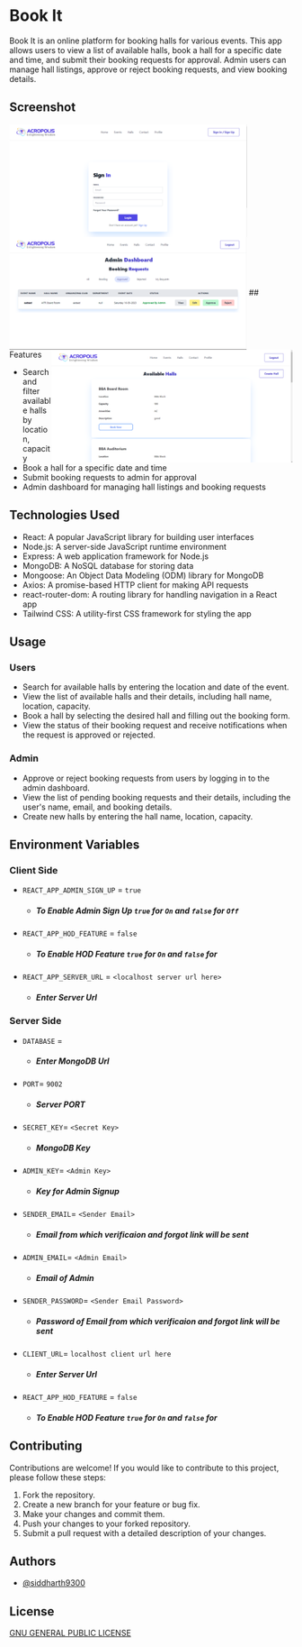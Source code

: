 # Book It

Book It is an online platform for booking halls for various events. This app allows users to view a list of available halls, book a hall for a specific date and time, and submit their booking requests for approval. Admin users can manage hall listings, approve or reject booking requests, and view booking details.

## Screenshot
<img align="left" height="200" src="screenshots/BookIt (1).png"  />
<img align="center" height="200" src="screenshots/BookIt (2).png"  />

<img align="right" height="200" src="screenshots/BookIt (3).png"  />
## Features

- Search and filter available halls by location, capacity
- Book a hall for a specific date and time
- Submit booking requests to admin for approval
- Admin dashboard for managing hall listings and booking requests
## Technologies Used

- React: A popular JavaScript library for building user interfaces
- Node.js: A server-side JavaScript runtime environment
- Express: A web application framework for Node.js
- MongoDB: A NoSQL database for storing data
- Mongoose: An Object Data Modeling (ODM) library for MongoDB
- Axios: A promise-based HTTP client for making API requests
- react-router-dom: A routing library for handling navigation in a React app
- Tailwind CSS: A utility-first CSS framework for styling the app

## Usage

### Users
- Search for available halls by entering the location and date of the event.
- View the list of available halls and their details, including hall name, location, capacity.
- Book a hall by selecting the desired hall and filling out the booking form.
- View the status of their booking request and receive notifications when the request is approved or rejected.
### Admin
- Approve or reject booking requests from users by logging in to the admin dashboard.
- View the list of pending booking requests and their details, including the user's name, email, and booking details.
- Create new halls by entering the hall name, location, capacity.

## Environment Variables

### Client Side
- `REACT_APP_ADMIN_SIGN_UP` = `true `
    - ##### To Enable Admin Sign Up `true` for `On` and `false` for `Off`
- `REACT_APP_HOD_FEATURE` = `false`
    - ##### To Enable HOD Feature `true` for `On` and `false` for
- `REACT_APP_SERVER_URL` = `<localhost server url here>`
    - ##### Enter Server Url

### Server Side
- `DATABASE` = <MongoDB Url Here>
    - ##### Enter MongoDB Url
- `PORT`= `9002`
  - ##### Server PORT
- `SECRET_KEY`= `<Secret Key>`
  - ##### MongoDB Key
- `ADMIN_KEY`= `<Admin Key>`
  - ##### Key for Admin Signup
- `SENDER_EMAIL`= `<Sender Email>`  
  - ##### Email from which verificaion and forgot link will be sent
- `ADMIN_EMAIL`= `<Admin Email>`
  - ##### Email of Admin
- `SENDER_PASSWORD`= `<Sender Email Password>`
  - ##### Password of Email from which verificaion and forgot link will be sent
- `CLIENT_URL`= `localhost client url here`
    - ##### Enter Server Url
- `REACT_APP_HOD_FEATURE` = `false`
    - ##### To Enable HOD Feature `true` for `On` and `false` for

## Contributing

Contributions are welcome! If you would like to contribute to this project, please follow these steps:

1. Fork the repository.
2. Create a new branch for your feature or bug fix.
3. Make your changes and commit them.
4. Push your changes to your forked repository.
5. Submit a pull request with a detailed description of your changes.


## Authors

- [@siddharth9300](https://www.github.com/siddharth9300)

## License
[GNU GENERAL PUBLIC LICENSE](LICENSE)
